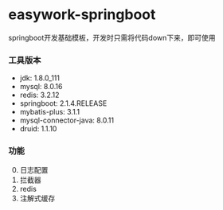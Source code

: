 # easywork-springboot
springboot开发基础模板，开发时只需将代码down下来，即可使用

### 工具版本
- jdk: 1.8.0_111
- mysql: 8.0.16
- redis: 3.2.12
- springboot: 2.1.4.RELEASE
- mybatis-plus: 3.1.1
- mysql-connector-java: 8.0.11
- druid: 1.1.10

### 功能
0. 日志配置
1. 拦截器
2. redis
3. 注解式缓存